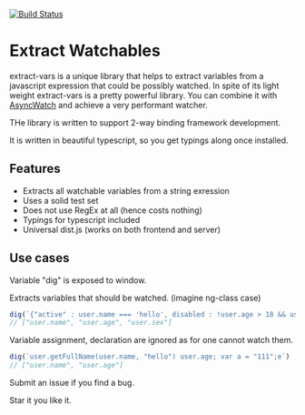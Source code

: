 [![Build Status](https://travis-ci.org/wiresjs/async-watch.svg?branch=master)](https://travis-ci.org/wiresjs/async-watch)

# Extract Watchables

extract-vars is a unique library that helps to extract variables from a javascript expression that could be possibly watched.
In spite of its light weight extract-vars is a pretty powerful library. You can combine it with [AsyncWatch](https://github.com/wiresjs/async-watch) and achieve a very performant watcher.

THe library is written to support 2-way binding framework development.

It is written in beautiful typescript, so you get typings along once installed. 

## Features

* Extracts all watchable variables from a string exression
* Uses a solid test set
* Does not use RegEx at all (hence costs nothing)
* Typings for typescript included
* Universal dist.js (works on both frontend and server)

## Use cases

Variable "dig" is exposed to window.

Extracts variables that should be watched. (imagine ng-class case)
```js
dig(`{"active" : user.name === 'hello', disabled : !user.age > 18 && user.sex === 1}`)
// ["user.name", "user.age", "user.sex"]
```


Variable assignment, declaration are ignored as for one cannot watch them.
```js
dig(`user.getFullName(user.name, "hello") user.age; var a = "111";e`) 
// ["user.name", "user.age"]
```

Submit an issue if you find a bug.

Star it you like it. 


